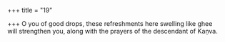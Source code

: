 +++
title = "19"

+++
O you of good drops, these refreshments here swelling like ghee  
will strengthen you, along with the prayers of the descendant of Kaṇva. 